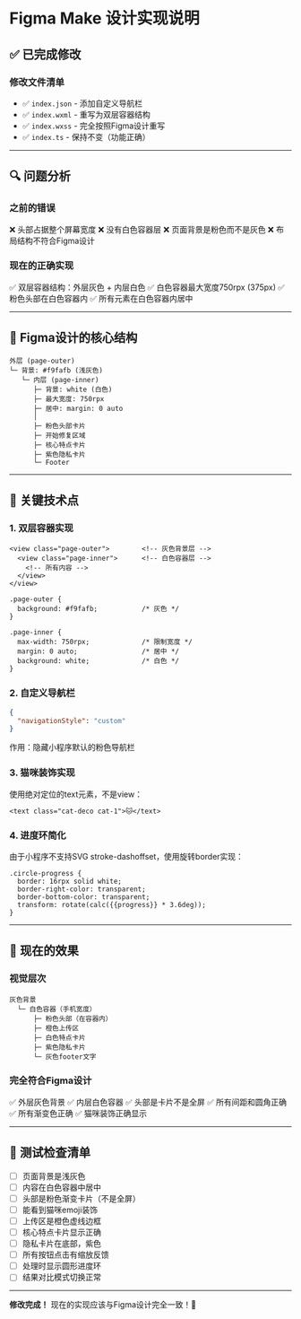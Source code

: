 # Figma Make 设计实现说明

## ✅ 已完成修改

### 修改文件清单
- ✅ `index.json` - 添加自定义导航栏
- ✅ `index.wxml` - 重写为双层容器结构
- ✅ `index.wxss` - 完全按照Figma设计重写
- ✅ `index.ts` - 保持不变（功能正确）

---

## 🔍 问题分析

### 之前的错误
❌ 头部占据整个屏幕宽度
❌ 没有白色容器层
❌ 页面背景是粉色而不是灰色
❌ 布局结构不符合Figma设计

### 现在的正确实现
✅ 双层容器结构：外层灰色 + 内层白色
✅ 白色容器最大宽度750rpx (375px)
✅ 粉色头部在白色容器内
✅ 所有元素在白色容器内居中

---

## 🎨 Figma设计的核心结构

```
外层 (page-outer)
└─ 背景: #f9fafb (浅灰色)
   └─ 内层 (page-inner)
      ├─ 背景: white (白色)
      ├─ 最大宽度: 750rpx
      ├─ 居中: margin: 0 auto
      │
      ├─ 粉色头部卡片
      ├─ 开始修复区域
      ├─ 核心特点卡片
      ├─ 紫色隐私卡片
      └─ Footer
```

---

## 📱 关键技术点

### 1. 双层容器实现
```wxml
<view class="page-outer">        <!-- 灰色背景层 -->
  <view class="page-inner">      <!-- 白色容器层 -->
    <!-- 所有内容 -->
  </view>
</view>
```

```wxss
.page-outer {
  background: #f9fafb;           /* 灰色 */
}

.page-inner {
  max-width: 750rpx;             /* 限制宽度 */
  margin: 0 auto;                /* 居中 */
  background: white;             /* 白色 */
}
```

### 2. 自定义导航栏
```json
{
  "navigationStyle": "custom"
}
```
作用：隐藏小程序默认的粉色导航栏

### 3. 猫咪装饰实现
使用绝对定位的text元素，不是view：
```wxml
<text class="cat-deco cat-1">🐱</text>
```

### 4. 进度环简化
由于小程序不支持SVG stroke-dashoffset，使用旋转border实现：
```wxss
.circle-progress {
  border: 16rpx solid white;
  border-right-color: transparent;
  border-bottom-color: transparent;
  transform: rotate(calc({{progress}} * 3.6deg));
}
```

---

## 🎯 现在的效果

### 视觉层次
```
灰色背景
  └─ 白色容器（手机宽度）
      ├─ 粉色头部（在容器内）
      ├─ 橙色上传区
      ├─ 白色特点卡片
      ├─ 紫色隐私卡片
      └─ 灰色footer文字
```

### 完全符合Figma设计
✅ 外层灰色背景
✅ 内层白色容器
✅ 头部是卡片不是全屏
✅ 所有间距和圆角正确
✅ 所有渐变色正确
✅ 猫咪装饰正确显示

---

## 🚀 测试检查清单

- [ ] 页面背景是浅灰色
- [ ] 内容在白色容器中居中
- [ ] 头部是粉色渐变卡片（不是全屏）
- [ ] 能看到猫咪emoji装饰
- [ ] 上传区是橙色虚线边框
- [ ] 核心特点卡片显示正确
- [ ] 隐私卡片在底部，紫色
- [ ] 所有按钮点击有缩放反馈
- [ ] 处理时显示圆形进度环
- [ ] 结果对比模式切换正常

---

**修改完成！** 现在的实现应该与Figma设计完全一致！🎉
